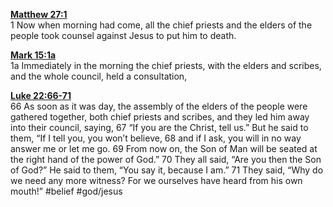 **[Matthew 27:1](http://www.blueletterbible.org/search/preSearch.cfm?Criteria=Matthew+27.1&t=NIV)**  
1 Now when morning had come, all the chief priests and the elders of the people took counsel against Jesus to put him to death.

**[Mark 15:1a](http://www.blueletterbible.org/search/preSearch.cfm?Criteria=Mark+15.1a&t=NIV)**  
1a Immediately in the morning the chief priests, with the elders and scribes, and the whole council, held a consultation,

**[Luke 22:66-71](http://www.blueletterbible.org/search/preSearch.cfm?Criteria=Luke+22.66-71&t=NIV)**  
66 As soon as it was day, the assembly of the elders of the people were gathered together, both chief priests and scribes, and they led him away into their council, saying, 67 “If you are the Christ, tell us.” But he said to them, “If I tell you, you won’t believe, 68 and if I ask, you will in no way answer me or let me go. 69 From now on, the Son of Man will be seated at the right hand of the power of God.” 70 They all said, “Are you then the Son of God?” He said to them, “You say it, because I am.” 71 They said, “Why do we need any more witness? For we ourselves have heard from his own mouth!” #belief #god/jesus 